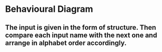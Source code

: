 # Behavioural Diagram

## The input is given in the form of structure. Then compare each input name with the next one and arrange in alphabet order accordingly.